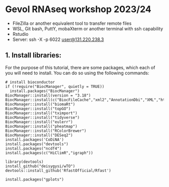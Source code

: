 # Gevol RNAseq workshop 2023/24

- FileZilla or another equivalent tool to transfer remote files
- WSL, Git bash, PuttY, mobaXterm or another terminal with ssh capability
- Rstudio
- Server: ssh -X -p 6022 user@131.220.238.3

## 1. Install libraries:  
For the purpose of this tutorial, there are some packages, which each of you
will need to install. You can do so using the following commands:  
```
# install bioconductor
if (!require("BiocManager", quietly = TRUE))
  install.packages("BiocManager")
BiocManager::install(version = "3.18")
BiocManager::install(c("BiocFileCache","xml2","AnnotationDbi","XML","httr","KEGGREST","lintr","lattice","Rgraphviz"))
BiocManager::install("biomaRt")
BiocManager::install("topGO")
BiocManager::install("tximport")
BiocManager::install("tidyverse")
BiocManager::install("eulerr")
BiocManager::install("pheatmap")
BiocManager::install("RColorBrewer")
BiocManager::install("DESeq2")
install.packages('CoDiNA')
install.packages("devtools")
install.packages("ncdf4")
install.packages(c("HiClimR","igraph"))

library(devtools)
install_github("deisygysi/wTO")
devtools::install_github('RfastOfficial/Rfast')

install.packages("gplots")
```

